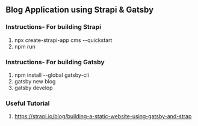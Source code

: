 ## Blog Application using Strapi & Gatsby

### Instructions- For building Strapi

1. npx create-strapi-app cms --quickstart
2. npm run 

### Instructions- For building Gatsby

1. npm install --global gatsby-cli
2. gatsby new blog
3. gatsby develop


### Useful Tutorial

1. https://strapi.io/blog/building-a-static-website-using-gatsby-and-strap
